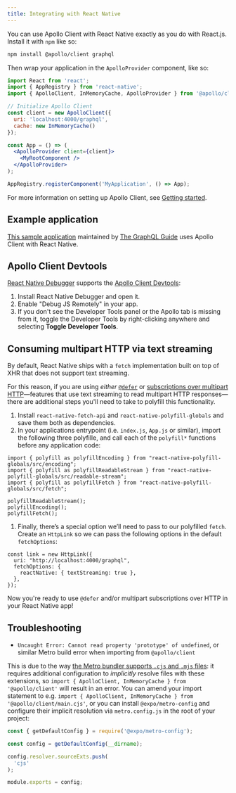 ```yaml
---
title: Integrating with React Native
---
```


You can use Apollo Client with React Native exactly as you do with React.js. Install it with `npm` like so:

```bash
npm install @apollo/client graphql
```

Then wrap your application in the `ApolloProvider` component, like so:

```jsx
import React from 'react';
import { AppRegistry } from 'react-native';
import { ApolloClient, InMemoryCache, ApolloProvider } from '@apollo/client';

// Initialize Apollo Client
const client = new ApolloClient({
  uri: 'localhost:4000/graphql',
  cache: new InMemoryCache()
});

const App = () => (
  <ApolloProvider client={client}>
    <MyRootComponent />
  </ApolloProvider>
);

AppRegistry.registerComponent('MyApplication', () => App);
```

For more information on setting up Apollo Client, see [Getting started](../get-started/).

## Example application

[This sample application](https://github.com/GraphQLGuide/guide-react-native) maintained by [The GraphQL Guide](https://graphql.guide/) uses Apollo Client with React Native.

## Apollo Client Devtools

[React Native Debugger](https://github.com/jhen0409/react-native-debugger) supports the [Apollo Client Devtools](../development-testing/developer-tooling/#apollo-client-devtools):

1. Install React Native Debugger and open it.
2. Enable "Debug JS Remotely" in your app.
3. If you don't see the Developer Tools panel or the Apollo tab is missing from it, toggle the Developer Tools by right-clicking anywhere and selecting **Toggle Developer Tools**.

## Consuming multipart HTTP via text streaming

By default, React Native ships with a `fetch` implementation built on top of XHR that does not support text streaming.

For this reason, if you are using *either* [`@defer`](../data/defer) or [subscriptions over multipart HTTP](../data/subscriptions#subscriptions-via-multipart-http)—features that use text streaming to read multipart HTTP responses—there are additional steps you'll need to take to polyfill this functionality.

1. Install `react-native-fetch-api` and `react-native-polyfill-globals` and save them both as dependencies.
2. In your applications entrypoint (i.e. `index.js`, `App.js` or similar), import the following three polyfille, and call each of the `polyfill*` functions before any application code:
```tsx
import { polyfill as polyfillEncoding } from "react-native-polyfill-globals/src/encoding";
import { polyfill as polyfillReadableStream } from "react-native-polyfill-globals/src/readable-stream";
import { polyfill as polyfillFetch } from "react-native-polyfill-globals/src/fetch";

polyfillReadableStream();
polyfillEncoding();
polyfillFetch();
```
1. Finally, there’s a special option we’ll need to pass to our polyfilled `fetch`. Create an `HttpLink` so we can pass the following options in the default `fetchOptions`:
```tsx
const link = new HttpLink({
  uri: "http://localhost:4000/graphql",
  fetchOptions: {
    reactNative: { textStreaming: true },
  },
});
```

Now you're ready to use `@defer` and/or multipart subscriptions over HTTP in your React Native app!

## Troubleshooting

* `Uncaught Error: Cannot read property 'prototype' of undefined`, or similar Metro build error when importing from `@apollo/client`

This is due to the way [the Metro bundler supports `.cjs` and `.mjs` files](https://github.com/facebook/metro/issues/535#issuecomment-1198071838): it requires additional configuration to _implicitly_ resolve files with these extensions, so `import { ApolloClient, InMemoryCache } from '@apollo/client'` will result in an error. You can amend your import statement to e.g. `import { ApolloClient, InMemoryCache } from '@apollo/client/main.cjs'`, or you can install `@expo/metro-config` and configure their implicit resolution via `metro.config.js` in the root of your project:

```js title="metro.config.js"
const { getDefaultConfig } = require('@expo/metro-config');

const config = getDefaultConfig(__dirname);

config.resolver.sourceExts.push(
  'cjs'
);

module.exports = config;
```
